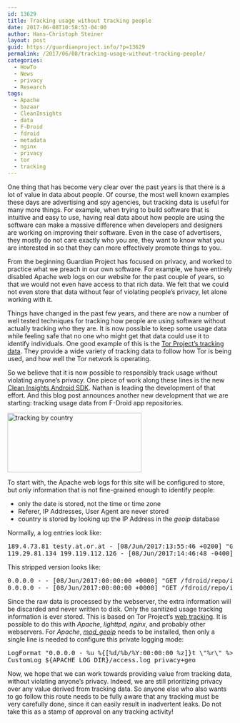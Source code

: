 ```yaml
---
id: 13629
title: Tracking usage without tracking people
date: 2017-06-08T10:58:53-04:00
author: Hans-Christoph Steiner
layout: post
guid: https://guardianproject.info/?p=13629
permalink: /2017/06/08/tracking-usage-without-tracking-people/
categories:
  - HowTo
  - News
  - privacy
  - Research
tags:
  - Apache
  - bazaar
  - CleanInsights
  - data
  - F-Droid
  - fdroid
  - metadata
  - nginx
  - privacy
  - tor
  - tracking
---
```

One thing that has become very clear over the past years is that there is a lot of value in data about people. Of course, the most well known examples these days are advertising and spy agencies, but tracking data is useful for many more things. For example, when trying to build software that is intuitive and easy to use, having real data about how people are using the software can make a massive difference when developers and designers are working on improving their software. Even in the case of advertisers, they mostly do not care exactly who you are, they want to know what you are interested in so that they can more effectively promote things to you.

From the beginning Guardian Project has focused on privacy, and worked to practice what we preach in our own software. For example, we have entirely disabled Apache web logs on our website for the past couple of years, so that we would not even have access to that rich data. We felt that we could not even store that data without fear of violating people’s privacy, let alone working with it.

Things have changed in the past few years, and there are now a number of well tested techniques for tracking how people are using software without actually tracking who they are. It is now possible to keep some usage data while feeling safe that no one who might get that data could use it to identify individuals. One good example of this is the <a href="https://metrics.torproject.org/" target="_blank">Tor Project’s tracking data</a>. They provide a wide variety of tracking data to follow how Tor is being used, and how well the Tor network is operating.

So we believe that it is now possible to responsibly track usage without violating anyone’s privacy. One piece of work along these lines is the new <a href="https://github.com/cleaninsights/cleaninsights-android-sdk" target="_blank">Clean Insights Android SDK</a>. Nathan is leading the development of that effort. And this blog post announces another new development that we are starting: tracking usage data from F-Droid app repositories. 

[<img src="https://guardianproject.info/wp-content/uploads/2017/06/bycountry-300x133.png" alt="tracking by country" width="300" height="133" class="aligncenter size-medium wp-image-13632" srcset="https://guardianproject.info/wp-content/uploads/2017/06/bycountry-300x133.png 300w, https://guardianproject.info/wp-content/uploads/2017/06/bycountry.png 747w" sizes="(max-width: 300px) 100vw, 300px" />](https://guardianproject.info/wp-content/uploads/2017/06/bycountry.png)

To start with, the Apache web logs for this site will be configured to store, but only information that is not fine-grained enough to identify people:

  * only the date is stored, not the time or time zone
  * Referer, IP Addresses, User Agent are never stored
  * country is stored by looking up the IP Address in the _geoip_ database

Normally, a log entries look like:

<pre>189.4.73.81 testy.at.or.at - [08/Jun/2017:13:55:46 +0200] "GET /fdroid/repo/index-v1.jar HTTP/1.1" 200 147950 "-" "F-Droid"
119.29.81.134 199.119.112.126 - [08/Jun/2017:14:46:48 -0400] "GET /fdroid/repo/index-v1.jar HTTP/1.1" 200 147950 "http://testy.at.or.at/fdroid/repo/index-v1.jar" "Mozilla/4.0 (compatible; MSIE 9.0; Windows NT 6.1)"
</pre>

This stripped version looks like:

<pre>0.0.0.0 - - [08/Jun/2017:00:00:00 +0000] "GET /fdroid/repo/index-v1.jar HTTP/1.1" 200 147950 "-" "-" AT
0.0.0.0 - - [08/Jun/2017:00:00:00 +0000] "GET /fdroid/repo/index-v1.jar HTTP/1.1" 200 147950 "-" "-" ZH
</pre>

Since the raw data is processed by the webserver, the extra information will be discarded and never written to disk. Only the sanitized usage tracking information is ever stored. This is based on Tor Project’s <a href="https://gitweb.torproject.org/webstats.git/tree/src/sanitize.py" target="_blank">web tracking</a>. It is possible to do this with _Apache_, _lighttpd_, _nginx_, and probably other webservers. For _Apache_, [<i>mod_geoip</i>](https://github.com/maxmind/geoip-api-mod_geoip2/blob/master/INSTALL.md#configuration) needs to be installed, then only a single line is needed to configure this private logging mode:

<pre>LogFormat "0.0.0.0 - %u %{[%d/%b/%Y:00:00:00 %z]}t \"%r\" %>s %b \"%{Referer}i\" \"-\" %{GEOIP_COUNTRY_CODE}e" privacy+geo
CustomLog ${APACHE_LOG_DIR}/access.log privacy+geo
</pre>

Now, we hope that we can work towards providing value from tracking data, without violating anyone’s privacy. Indeed, we are still prioritizing privacy over any value derived from tracking data. So anyone else who also wants to go follow this route needs to be fully aware that any tracking must be very carefully done, since it can easily result in inadvertent leaks. Do not take this as a stamp of approval on any tracking activity!